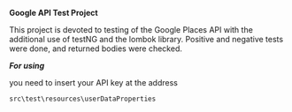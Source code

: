 __Google API Test Project__

This project is devoted to testing of the Google Places API
with the additional use of testNG and the lombok library.
Positive and negative tests were done,
and returned bodies were checked.

___For using___

you need to insert your API key
at the address

~~~~
src\test\resources\userDataProperties
